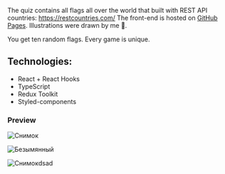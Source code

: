 The quiz contains all flags all over the world that built with REST API countries: https://restcountries.com/
The front-end is hosted on [GitHub Pages](https://wild-dino.github.io/country-flags-quiz/). Illustrations were drawn by me 🙂.

You get ten random flags. Every game is unique. 

## Technologies:
- React + React Hooks
- TypeScript
- Redux Toolkit
- Styled-components

### Preview
![Снимок](https://user-images.githubusercontent.com/75693419/183411452-39db53cb-b66d-4e6e-a99c-263d59256257.JPG)

![Безымянный](https://user-images.githubusercontent.com/75693419/183861895-344254d3-94ed-4b67-b918-86cc4847e68a.png)

![Снимокdsad](https://user-images.githubusercontent.com/75693419/183861928-65013b73-6e2e-43ec-9310-09dc1c064c70.JPG)

